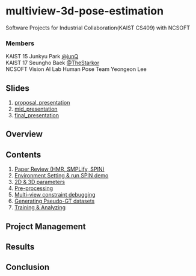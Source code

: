 # multiview-3d-pose-estimation
Software Projects for Industrial Collaboration(KAIST CS409) with NCSOFT

### Members
KAIST 15 Junkyu Park  [@junQ](https://github.com/jade227)  
KAIST 17 Seungho Baek [@TheStarkor](https://github.com/TheStarkor)  
NCSOFT Vision AI Lab Human Pose Team Yeongeon Lee

## Slides
1. [proposal_presentation](https://github.com/TheStarkor/multiview-3d-pose-estimation/blob/main/slides/proposal_presentation_team1.pdf)
2. [mid_presentation](https://github.com/TheStarkor/multiview-3d-pose-estimation/blob/main/slides/mid_presentation_team1.pdf)
3. [final_presentation](https://github.com/TheStarkor/multiview-3d-pose-estimation/blob/main/slides/final_presentation_team1.pdf)

## Overview


## Contents
1. [Paper Review (HMR, SMPLify, SPIN)]()
2. [Environment Setting & run SPIN demo]()
3. [2D & 3D parameters]()
4. [Pre-processing]()
5. [Multi-view constraint debugging]()
6. [Generating Pseudo-GT datasets]()
7. [Training & Analyzing]()

## Project Management

## Results

## Conclusion
